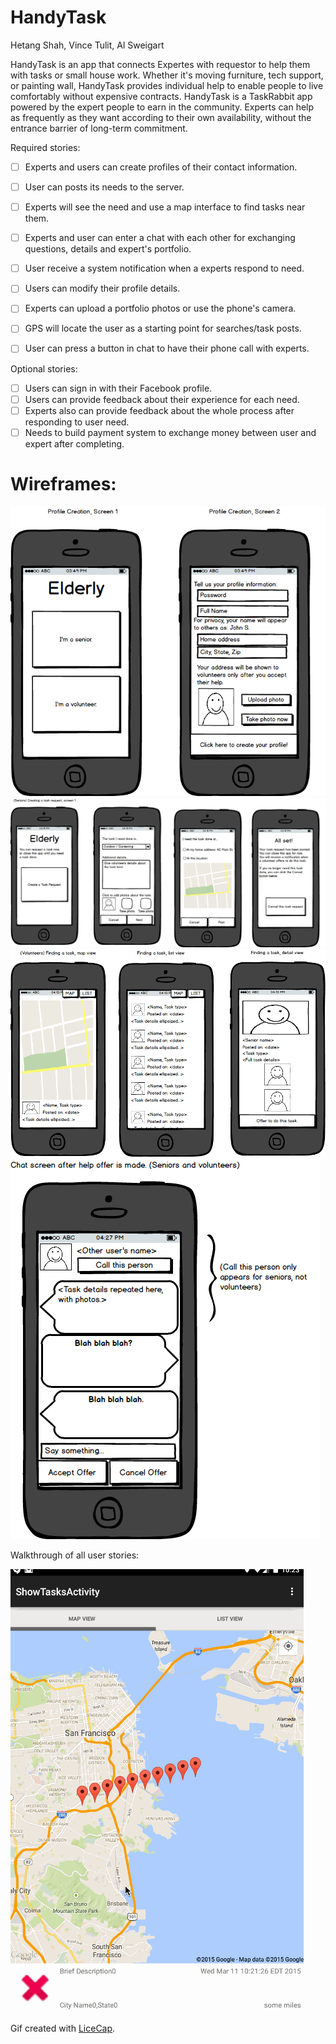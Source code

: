 # HandyTask

Hetang Shah, Vince Tulit, Al Sweigart

HandyTask is an app that connects Expertes with requestor to help them with tasks or small house work. Whether it's moving furniture, tech support, or painting wall, HandyTask provides individual help to enable people to live comfortably without expensive contracts. HandyTask is a TaskRabbit app powered by the expert people to earn in the community. Experts can help as frequently as they want according to their own availability, without the entrance barrier of long-term commitment.

Required stories:

 * [ ] Experts and users can create profiles of their contact information.
 * [ ] User can posts its needs to the server.
 * [ ] Experts will see the need and use a map interface to find tasks near them.
 * [ ] Experts and user can enter a chat with each other for exchanging questions, details and expert's portfolio.
 * [ ] User receive a system notification when a experts respond to need.
 * [ ] Users can modify their profile details.
 * [ ] Experts can upload a portfolio photos or use the phone's camera.
 * [ ] GPS will locate the user as a starting point for searches/task posts.
 * [ ] User can press a button in chat to have their phone call with experts.


Optional stories:

 * [ ] Users can sign in with their Facebook profile.
 * [ ] Users can provide feedback about their experience for each need.
 * [ ] Experts also can provide feedback about the whole process after responding to user need.
 * [ ] Needs to build payment system to exchange money between user and expert after completing.

# Wireframes:

 ![Profile creation](elderly_profile_creation.png)
 ![Seniors posting a task](elderly_senior_create_task.png)
 ![Volunteers finding a task](elderly_volunteer_find_task.png)
 ![Chat screen to accept help offer](elderly_chat.png)

 Walkthrough of all user stories:

 ![Task Show in both List View and Map View](HandyTask_ShowTasks_w6.gif)
 
 Gif created with [LiceCap](http://www.cockos.com/licecap/). 

